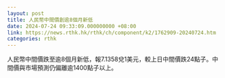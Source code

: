```yaml
---
layout: post
title: 人民幣中間價創逾8個月新低
date: 2024-07-24 09:33:09.000000000 +08:00
link: https://news.rthk.hk/rthk/ch/component/k2/1762909-20240724.htm
categories: rthk
---
```


人民幣中間價跌至逾8個月新低，報7.1358兌1美元，較上日中間價跌24點子。中間價與市場預測仍偏離逾1400點子以上。

